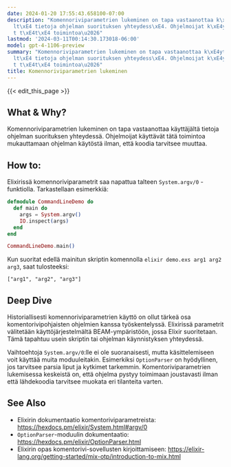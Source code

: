 ```yaml
---
date: 2024-01-20 17:55:43.658100-07:00
description: "Komennoriviparametrien lukeminen on tapa vastaanottaa k\xE4ytt\xE4j\xE4\
  lt\xE4 tietoja ohjelman suorituksen yhteydess\xE4. Ohjelmoijat k\xE4ytt\xE4v\xE4\
  t t\xE4t\xE4 toimintoa\u2026"
lastmod: '2024-03-11T00:14:30.173018-06:00'
model: gpt-4-1106-preview
summary: "Komennoriviparametrien lukeminen on tapa vastaanottaa k\xE4ytt\xE4j\xE4\
  lt\xE4 tietoja ohjelman suorituksen yhteydess\xE4. Ohjelmoijat k\xE4ytt\xE4v\xE4\
  t t\xE4t\xE4 toimintoa\u2026"
title: Komennoriviparametrien lukeminen
---
```


{{< edit_this_page >}}

## What & Why?
Komennoriviparametrien lukeminen on tapa vastaanottaa käyttäjältä tietoja ohjelman suorituksen yhteydessä. Ohjelmoijat käyttävät tätä toimintoa mukauttamaan ohjelman käytöstä ilman, että koodia tarvitsee muuttaa.

## How to:
Elixirissä komennoriviparametrit saa napattua talteen `System.argv/0` -funktiolla. Tarkastellaan esimerkkiä:

```elixir
defmodule CommandLineDemo do
  def main do
    args = System.argv()
    IO.inspect(args)
  end
end

CommandLineDemo.main()
```

Kun suoritat edellä mainitun skriptin komennolla `elixir demo.exs arg1 arg2 arg3`, saat tulosteeksi:

```
["arg1", "arg2", "arg3"]
```

## Deep Dive
Historiallisesti komennoriviparametrien käyttö on ollut tärkeä osa komentorivipohjaisten ohjelmien kanssa työskentelyssä. Elixirissä parametrit välitetään käyttöjärjestelmältä BEAM-ympäristöön, jossa Elixir suoritetaan. Tämä tapahtuu usein skriptin tai ohjelman käynnistyksen yhteydessä.

Vaihtoehtoja `System.argv/0`:lle ei ole suoranaisesti, mutta käsittelemiseen voit käyttää muita moduuleitakin. Esimerkiksi `OptionParser` on hyödyllinen, jos tarvitsee parsia liput ja kytkimet tarkemmin. Komentoriviparametrien lukemisessa keskeistä on, että ohjelma pystyy toimimaan joustavasti ilman että lähdekoodia tarvitsee muokata eri tilanteita varten.

## See Also
- Elixirin dokumentaatio komentoriviparametreista: https://hexdocs.pm/elixir/System.html#argv/0
- `OptionParser`-moduulin dokumentaatio: https://hexdocs.pm/elixir/OptionParser.html
- Elixirin opas komentorivi-sovellusten kirjoittamiseen: https://elixir-lang.org/getting-started/mix-otp/introduction-to-mix.html
